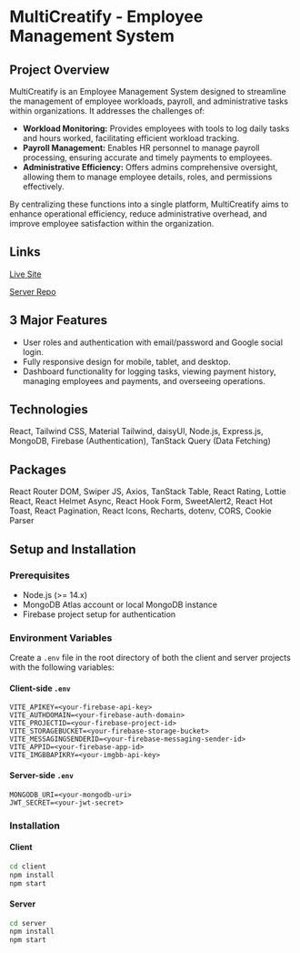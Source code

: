 # MultiCreatify - Employee Management System

## Project Overview

MultiCreatify is an Employee Management System designed to streamline the management of employee workloads, payroll, and administrative tasks within organizations. It addresses the challenges of:

- **Workload Monitoring:** Provides employees with tools to log daily tasks and hours worked, facilitating efficient workload tracking.
- **Payroll Management:** Enables HR personnel to manage payroll processing, ensuring accurate and timely payments to employees.
- **Administrative Efficiency:** Offers admins comprehensive oversight, allowing them to manage employee details, roles, and permissions effectively.

By centralizing these functions into a single platform, MultiCreatify aims to enhance operational efficiency, reduce administrative overhead, and improve employee satisfaction within the organization.

## Links

[Live Site](https://multi-creatify.web.app)

[Server Repo](https://github.com/najim2004/MultiCreatify-server)

## 3 Major Features

- User roles and authentication with email/password and Google social login.
- Fully responsive design for mobile, tablet, and desktop.
- Dashboard functionality for logging tasks, viewing payment history, managing employees and payments, and overseeing operations.

## Technologies

React, Tailwind CSS, Material Tailwind, daisyUI, Node.js, Express.js, MongoDB, Firebase (Authentication), TanStack Query (Data Fetching)

## Packages

React Router DOM, Swiper JS, Axios, TanStack Table, React Rating, Lottie React, React Helmet Async, React Hook Form, SweetAlert2, React Hot Toast, React Pagination, React Icons, Recharts, dotenv, CORS, Cookie Parser

## Setup and Installation

### Prerequisites

- Node.js (>= 14.x)
- MongoDB Atlas account or local MongoDB instance
- Firebase project setup for authentication

### Environment Variables

Create a `.env` file in the root directory of both the client and server projects with the following variables:

#### Client-side `.env`

```
VITE_APIKEY=<your-firebase-api-key>
VITE_AUTHDOMAIN=<your-firebase-auth-domain>
VITE_PROJECTID=<your-firebase-project-id>
VITE_STORAGEBUCKET=<your-firebase-storage-bucket>
VITE_MESSAGINGSENDERID=<your-firebase-messaging-sender-id>
VITE_APPID=<your-firebase-app-id>
VITE_IMGBBAPIKRY=<your-imgbb-api-key>
```

#### Server-side `.env`

```
MONGODB_URI=<your-mongodb-uri>
JWT_SECRET=<your-jwt-secret>
```

### Installation

#### Client

```bash
cd client
npm install
npm start
```

#### Server

```bash
cd server
npm install
npm start
```
